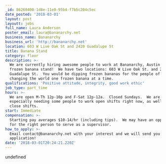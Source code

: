 ```yaml
---
_id: 86260400-1d8e-11e8-95b4-f7b5c204c5ec
date_posted: '2018-03-01'
layout: post
layoutt: jobs
full_name: Laura Anderson
poster_email: laura@bananarchy.net
business_name: Bananarchy
business_url: 'http://bananarchy.net'
location: 603 W Live Oak St and 2420 Guadalupe St
title: Banana Stand
category: floor
description: >-
  We are currently hiring awesome people to work at Bananarchy, Austin's only
  frozen banana stand!  We have two locations: 603 W Live Oak St. and 2420
  Guadalupe St.  You would be dipping frozen bananas for the people of Austin,
  changing the world one frozen banana at a time.
qualifications: 'Positive attitude, integrity, good work ethic'
job_type: part_time
hours: >-
  We are open M-Th 12p-10p and F-Sat 12p-12a.  Closed Sundays.  We are
  especially needing some people to work open shifts right now, as well as some
  close shifts.
start: Immediate
compensation: >-
  Starting pay averages $10-14/hr (including tips).  We may have an opportunity
  for the right person to serve as a supervisor.
how_to_apply: >-
  Email contact@bananarchy.net with your interest and we will send you an
  application!
date: '2018-03-01T20:24:21.220Z'
---
```

undefined

